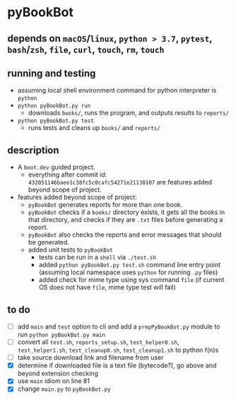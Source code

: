 # pyBookBot

## depends on `macOS`/`linux`, `python > 3.7`, `pytest`, `bash`/`zsh`, `file`, `curl`, `touch`, `rm`, `touch`

## running and testing

* assuming local shell environment command for python interpreter is `python`
* `python pyBookBot.py run`
  * downloads `books/`, runs the program, and outputs results to `reports/`
* `python pyBookBot.py test`
  * runs tests and cleans up `books/` and `reports/`

## description

* A `boot.dev` guided project.
  * everything after commit id: `432051146baee1c38fc5c0cafc54271e21138107` are features added beyond scope of project.
* features added beyond scope of project:
  * `pyBookBot` generates reports for more than one book.
  * `pyBookBot` checks if a `books/` directory exists, it gets all the books in that directory, and checks if they are `.txt` files before generating a report.
  * `pyBookBot` also checks the reports and error messages that should be generated.
  * added unit tests to `pyBookBot`
    * tests can be run in a `shell` via `./test.sh`
    * added `python pyBookBot.py test.sh` command line entry point (assuming local namespace uses `python` for running `.py` files)
    * added check for mime type using sys command `file` (if current OS does not have `file`, mime type test will fail)

## to do

* [ ] add `main` and `test` option to cli and add a `prepPyBookBot.py` module to run `python pyBookBot.py main`
* [ ] convert all `test.sh`, `reports_setup.sh`, `test_helper0.sh`, `test_helper1.sh`, `test_cleanup0.sh`, `test_cleanup1.sh` to python f(n)s
* [ ] take source download link and filename from user
* [X] determine if downloaded file is a text file (bytecode?), go above and beyond extension checking
* [X] use `main` idiom on line 81
* [X] change `main.py` to `pyBookBot.py`
